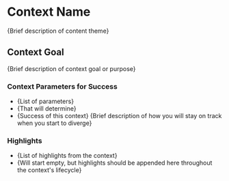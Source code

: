 # Context Name
{Brief description of content theme}
## Context Goal
{Brief description of context goal or purpose}
### Context Parameters for Success
- {List of parameters}
- {That will determine}
- {Success of this context}
{Brief description of how you will stay on track when you start to diverge}
### Highlights
- {List of highlights from the context}
- {Will start empty, but highlights should be appended here throughout the context's lifecycle}

